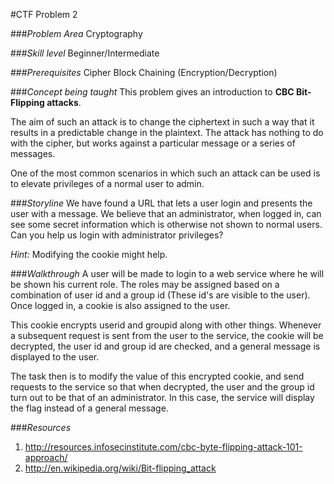 #CTF Problem 2

###*Problem Area*
Cryptography

###*Skill level*
Beginner/Intermediate

###*Prerequisites*
Cipher Block Chaining (Encryption/Decryption)

###*Concept being taught*
This problem gives an introduction to **CBC Bit-Flipping attacks**.

The aim of such an attack is to change the ciphertext in such a way that it results in a predictable change in the plaintext. The attack has nothing to do with the cipher, but works against a particular message or a series of messages.

One of the most common scenarios in which such an attack can be used is to elevate privileges of a normal user to admin.


###*Storyline*
We have found a URL that lets a user login and presents the user with a message. We believe that an administrator, when logged in, can see some secret information which is otherwise not shown to normal users. Can you help us login with administrator privileges?

*Hint:* Modifying the cookie might help.

###*Walkthrough*
A user will be made to login to a web service where he will be shown his current role. The roles may be assigned based on a combination of user id and a group id (These id's are visible to the user). Once logged in, a cookie is also assigned to the user.

This cookie encrypts userid and groupid along with other things.
Whenever a subsequent request is sent from the user to the service, the cookie will be decrypted, the user id and group id are checked, and a general message is displayed to the user.

The task then is to modify the value of this encrypted cookie, and send requests to the service so that when decrypted, the user and the group id turn out to be that of an administrator. In this case, the service will display the flag instead of a general message.

###*Resources*

1. http://resources.infosecinstitute.com/cbc-byte-flipping-attack-101-approach/
2. http://en.wikipedia.org/wiki/Bit-flipping_attack
